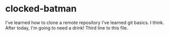 # clocked-batman
I've learned how to clone a remote repository
I've learned git basics. I think.
After today, I'm going to need a drink!
Third line to this file.

